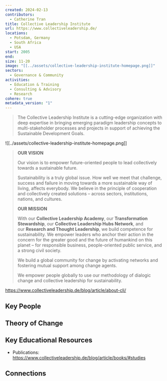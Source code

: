 ```yaml
---
created: 2024-02-13
contributors:
  - Catherine Tran
title: Collective Leadership Institute
url: https://www.collectiveleadership.de/
locations:
  - Potsdam, Germany
  - South Africa
  - USA
start: 2005
end: 
size: 11-20
image: "[[../assets/collective-leadership-institute-homepage.png]]"
sectors:
  - Governance & Community
activities:
  - Education & Training
  - Consulting & Advisory
  - Research
cohere: true
metadata_version: "1"
---
```

>The Collective Leadership Institute is a cutting-edge organization with deep expertise in bringing emerging paradigm leadership concepts to multi-stakeholder processes and projects in support of achieving the Sustainable Development Goals.

![[../assets/collective-leadership-institute-homepage.png]]

>**OUR VISION**
>
>Our vision is to empower future-oriented people to lead collectively towards a sustainable future.
>
>Sustainability is a truly global issue. How well we meet that challenge, success and failure in moving towards a more sustainable way of living, affects everybody. We believe in the principle of cooperation and collectively created solutions – across sectors, institutions, nations, and cultures.
>
>**OUR MISSION**
>
>With our **Collective Leadership Academy**, our **Transformation Stewardship**, our **Collective Leadership Hubs Network**, and our **Research and Thought Leadership**, we build competence for sustainability. We empower leaders who anchor their action in the concern for the greater good and the future of humankind on this planet – for responsible business, people-oriented public service, and a strong civil society.
>
>We build a global community for change by activating networks and fostering mutual support among change agents.
>
>We empower people globally to use our methodology of dialogic change and collective leadership for sustainability.

https://www.collectiveleadership.de/blog/article/about-cli/
## Key People

## Theory of Change

## Key Educational Resources

- Publications: https://www.collectiveleadership.de/blog/article/books/#studies

## Connections
















